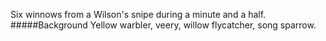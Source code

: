 Six winnows from a Wilson's snipe during a minute and a half. 
#####Background
Yellow warbler, veery, willow flycatcher, song sparrow.
